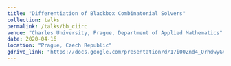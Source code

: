 ```yaml
---
title: "Differentiation of Blackbox Combinatorial Solvers"
collection: talks
permalink: /talks/bb_ciirc
venue: "Charles University, Prague, Department of Applied Mathematics"
date: 2020-04-16
location: "Prague, Czech Republic"
gdrive_link: "https://docs.google.com/presentation/d/17i00Znd4_OrhdwyGVVcwk1A0xGUirVvxtRIVQThQBdw/edit?usp=sharing"
---
```

